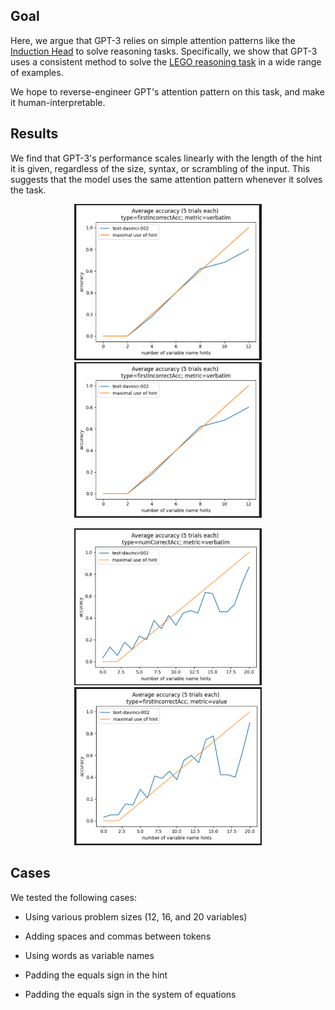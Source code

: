 

## Goal



Here, we argue that GPT-3 relies on simple attention patterns like the [Induction Head](https://transformer-circuits.pub/2022/in-context-learning-and-induction-heads/index.html) to solve reasoning tasks.
Specifically, we show that GPT-3 uses a consistent method to solve the [LEGO reasoning task](https://arxiv.org/pdf/2206.04301.pdf) in a wide range of examples.

We hope to reverse-engineer GPT's attention pattern on this task, and make it human-interpretable. 


## Results

We find that GPT-3's performance scales linearly with the length of the hint it is given, regardless of the size, syntax, or scrambling of the input. This suggests that the model uses the same attention pattern whenever it solves the task.

<p align="center">
<img src="images/1.png" alt="12 hints 1" width="300"/>
<img src="images/2.png" alt="12 hints 2" width="300"/>
</p>

<p align="center">
<img src="images/3.png" alt="20 hints 1" width="300"/>
<img src="images/4.png" alt="20 hints 2" width="300"/>
</p>




## Cases


We tested the following cases:


- Using various problem sizes (12, 16, and 20 variables)

- Adding spaces and commas between tokens

- Using words as variable names

- Padding the equals sign in the hint

- Padding the equals sign in the system of equations


